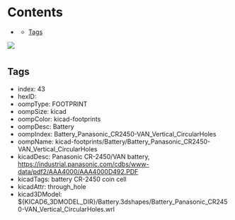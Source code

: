 



Contents
========

* [](#)
	* [Tags](#tags)
  
![][im]
# 

## Tags

- index: 43
- hexID: 
- oompType: FOOTPRINT
- oompSize: kicad
- oompColor: kicad-footprints
- oompDesc: Battery
- oompIndex: Battery_Panasonic_CR2450-VAN_Vertical_CircularHoles
- oompName: kicad-footprints/Battery/Battery_Panasonic_CR2450-VAN_Vertical_CircularHoles
- kicadDesc: Panasonic CR-2450/VAN battery, https://industrial.panasonic.com/cdbs/www-data/pdf2/AAA4000/AAA4000D492.PDF
- kicadTags: battery CR-2450 coin cell
- kicadAttr: through_hole
- kicad3DModel: ${KICAD6_3DMODEL_DIR}/Battery.3dshapes/Battery_Panasonic_CR2450-VAN_Vertical_CircularHoles.wrl



[im]: image.png
